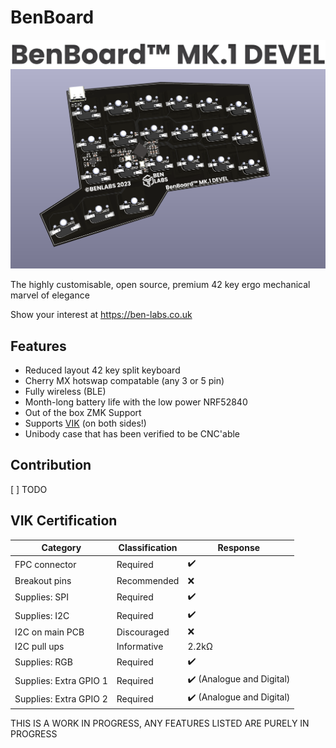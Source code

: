 # BenBoard

![benboard logo](marketing/BenBoard.svg)
![benboard svg](marketing/board01devl.png)

The highly customisable, open source, premium 42 key ergo mechanical marvel of elegance

Show your interest at https://ben-labs.co.uk

## Features

- Reduced layout 42 key split keyboard
- Cherry MX hotswap compatable (any 3 or 5 pin)
- Fully wireless (BLE)
- Month-long battery life with the low power NRF52840
- Out of the box ZMK Support
- Supports [VIK](https://github.com/sadekbaroudi/vik) (on both sides!)
- Unibody case that has been verified to be CNC'able

## Contribution

[ ] TODO

## VIK Certification

| Category                 | Classification          | Response           |
| -----------------------  | ----------------------- | ------------------ |
| FPC connector            | Required                | :heavy_check_mark: |
| Breakout pins            | Recommended             | :x:                |
| Supplies: SPI            | Required                | :heavy_check_mark: |
| Supplies: I2C            | Required                | :heavy_check_mark: |
| I2C on main PCB          | Discouraged             | :x:                |
| I2C pull ups             | Informative             | 2.2kΩ              |
| Supplies: RGB            | Required                | :heavy_check_mark: |
| Supplies: Extra GPIO 1   | Required                | :heavy_check_mark: (Analogue and Digital) |
| Supplies: Extra GPIO 2   | Required                | :heavy_check_mark: (Analogue and Digital) |

THIS IS A WORK IN PROGRESS, ANY FEATURES LISTED ARE PURELY IN PROGRESS


